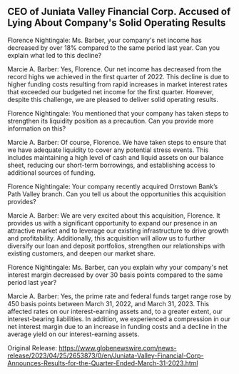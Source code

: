 ## CEO of Juniata Valley Financial Corp. Accused of Lying About Company's Solid Operating Results
Florence Nightingale: Ms. Barber, your company's net income has decreased by over 18% compared to the same period last year. Can you explain what led to this decline?

Marcie A. Barber: Yes, Florence. Our net income has decreased from the record highs we achieved in the first quarter of 2022. This decline is due to higher funding costs resulting from rapid increases in market interest rates that exceeded our budgeted net income for the first quarter. However, despite this challenge, we are pleased to deliver solid operating results.

Florence Nightingale: You mentioned that your company has taken steps to strengthen its liquidity position as a precaution. Can you provide more information on this?

Marcie A. Barber: Of course, Florence. We have taken steps to ensure that we have adequate liquidity to cover any potential stress events. This includes maintaining a high level of cash and liquid assets on our balance sheet, reducing our short-term borrowings, and establishing access to additional sources of funding.

Florence Nightingale: Your company recently acquired Orrstown Bank’s Path Valley branch. Can you tell us about the opportunities this acquisition provides?

Marcie A. Barber: We are very excited about this acquisition, Florence. It provides us with a significant opportunity to expand our presence in an attractive market and to leverage our existing infrastructure to drive growth and profitability. Additionally, this acquisition will allow us to further diversify our loan and deposit portfolios, strengthen our relationships with existing customers, and deepen our market share.

Florence Nightingale: Ms. Barber, can you explain why your company's net interest margin decreased by over 30 basis points compared to the same period last year?

Marcie A. Barber: Yes, the prime rate and federal funds target range rose by 450 basis points between March 31, 2022, and March 31, 2023. This affected rates on our interest-earning assets and, to a greater extent, our interest-bearing liabilities. In addition, we experienced a compression in our net interest margin due to an increase in funding costs and a decline in the average yield on our interest-earning assets.




Original Release: https://www.globenewswire.com/news-release/2023/04/25/2653873/0/en/Juniata-Valley-Financial-Corp-Announces-Results-for-the-Quarter-Ended-March-31-2023.html